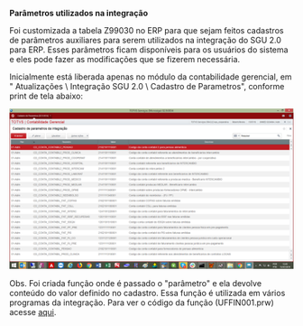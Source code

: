 **Parâmetros utilizados na integração**

Foi customizada a tabela Z99030 no ERP para que sejam feitos cadastros de parâmetros auxiliares para serem utilizados na integração do SGU 2.0 para ERP. Esses parâmetros ficam disponíveis para os usuários do sistema e eles pode fazer as modificações que se fizerem necessária.

Inicialmente está liberada apenas no módulo da contabilidade gerencial, em " Atualizações \ Integração SGU 2.0 \ Cadastro de Parametros", conforme print de tela abaixo:

![image](uploads/70fe2d57794a79e84007ed6fd6db9ef2/image.png)

Obs. Foi criada função onde é passado o "parâmetro" e ela devolve conteúdo do valor definido no cadastro. Essa função é utilizada em vários programas da integração. Para ver o código da função (UFFIN001.prw) acesse [aqui](https://labs.unimedgoiania.coop.br/ti/setsis/desenvolvimento/protheus/protheus-unimed/blob/master/ProjetoHOMOLOGA/ProjetoSGU%202.0/Financeiro/Fun%C3%A7%C3%B5es/UFFIN001.prw).
